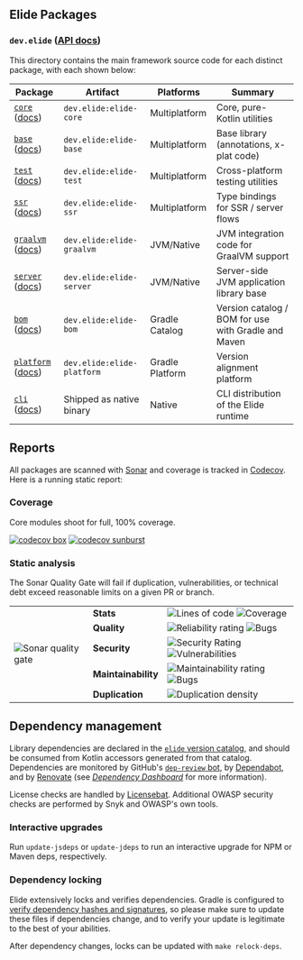## Elide Packages

### `dev.elide` ([API docs](https://v3.docs.elide.dev/kotlin/html/))

This directory contains the main framework source code for each distinct package, with each shown below:

| **Package**                   | Artifact                   | Platforms       | Summary                                             |
|-------------------------------|----------------------------|-----------------|-----------------------------------------------------|
| [`core`][8] ([docs][18])      | `dev.elide:elide-core`     | Multiplatform   | Core, pure-Kotlin utilities                         |
| [`base`][1] ([docs][11])      | `dev.elide:elide-base`     | Multiplatform   | Base library (annotations, x-plat code)             |
| [`test`][10] ([docs][20])     | `dev.elide:elide-test`     | Multiplatform   | Cross-platform testing utilities                    |
| [`ssr`][22] ([docs][23])      | `dev.elide:elide-ssr`      | Multiplatform   | Type bindings for SSR / server flows                |
| [`graalvm`][3] ([docs][13])   | `dev.elide:elide-graalvm`  | JVM/Native      | JVM integration code for GraalVM support            |
| [`server`][9] ([docs][19])    | `dev.elide:elide-server`   | JVM/Native      | Server-side JVM application library base            |
| [`bom`][28] ([docs][29])      | `dev.elide:elide-bom`      | Gradle Catalog  | Version catalog / BOM for use with Gradle and Maven |
| [`platform`][30] ([docs][31]) | `dev.elide:elide-platform` | Gradle Platform | Version alignment platform                          |
| [`cli`][26] ([docs][27])      | Shipped as native binary   | Native          | CLI distribution of the Elide runtime               |

## Reports

All packages are scanned with [Sonar](https://sonarcloud.io/project/overview?id=elide-dev_v3) and coverage is tracked in
[Codecov](https://app.codecov.io/gh/elide-dev/elide). Here is a running static report:

### Coverage

Core modules shoot for full, 100% coverage.

[![codecov box](https://codecov.io/gh/elide-dev/elide/branch/v3/graphs/tree.svg?token=FXxhJlpKG3)](https://codecov.io/gh/elide-dev/elide)
[![codecov sunburst](https://codecov.io/gh/elide-dev/elide/branch/v3/graphs/sunburst.svg?token=FXxhJlpKG3)](https://codecov.io/gh/elide-dev/elide)

### Static analysis

The Sonar Quality Gate will fail if duplication, vulnerabilities, or technical debt exceed reasonable limits on a given
PR or branch.

<table border="0">
    <tbody>
        <tr>
            <td rowspan=6>
                <img src="https://sonarcloud.io/api/project_badges/quality_gate?project=elide-dev_v3" alt="Sonar quality gate" />
            </td>
            <td>
                <b>Stats</b>
            </td>
            <td>
                <img src="https://sonarcloud.io/api/project_badges/measure?project=elide-dev_v3&metric=ncloc" alt="Lines of code" />
                <img src="https://sonarcloud.io/api/project_badges/measure?project=elide-dev_v3&metric=coverage" alt="Coverage" />
            </td>
        </tr>
        <tr>
            <td>
                <b>Quality</b>
            </td>
            <td>
                <img src="https://sonarcloud.io/api/project_badges/measure?project=elide-dev_v3&metric=reliability_rating" alt="Reliability rating" />
                <img src="https://sonarcloud.io/api/project_badges/measure?project=elide-dev_v3&metric=bugs" alt="Bugs" />
            </td>
        </tr>
        <tr>
            <td>
                <b>Security</b>
            </td>
            <td>
                <img src="https://sonarcloud.io/api/project_badges/measure?project=elide-dev_v3&metric=security_rating" alt="Security Rating" />
                <img src="https://sonarcloud.io/api/project_badges/measure?project=elide-dev_v3&metric=vulnerabilities" alt="Vulnerabilities" />
            </td>
        </tr>
        <tr>
        </tr>
        <tr>
            <td>
                <b>Maintainability</b>
            </td>
            <td>
                <img src="https://sonarcloud.io/api/project_badges/measure?project=elide-dev_v3&metric=sqale_rating" alt="Maintainability rating" />
                <img src="https://sonarcloud.io/api/project_badges/measure?project=elide-dev_v3&metric=code_smells" alt="Bugs" />
            </td>
        </tr>
        <tr>
            <td>
                <b>Duplication</b>
            </td>
            <td>
                <img src="https://sonarcloud.io/api/project_badges/measure?project=elide-dev_v3&metric=duplicated_lines_density" alt="Duplication density" />
            </td>
        </tr>
    </tbody>
</table>

## Dependency management

Library dependencies are declared in the [`elide` version catalog](../gradle/elide.versions.toml), and should be
consumed from Kotlin accessors generated from that catalog. Dependencies are monitored by GitHub's
[`dep-review` bot](https://github.com/actions/dependency-review-action), by [Dependabot](https://github.com/dependabot),
and by [Renovate](https://github.com/renovatebot/renovate) (see
[_Dependency Dashboard_](https://github.com/elide-dev/v3/issues/8) for more information).

License checks are handled by [Licensebat](https://licensebat.com/). Additional OWASP security checks are performed by Snyk and OWASP's own tools.

### Interactive upgrades

Run `update-jsdeps` or `update-jdeps` to run an interactive upgrade for NPM or Maven deps, respectively.

### Dependency locking

Elide extensively locks and verifies dependencies. Gradle is configured to [verify dependency hashes and signatures][21], so please make sure to update these
files if dependencies change, and to verify your update is legitimate to the best of your abilities.

After dependency changes, locks can be updated with `make relock-deps`.

[1]: ./base
[2]: ./frontend
[3]: ./graalvm
[4]: ./graalvm-js
[5]: ./graalvm-react
[6]: ./model
[7]: ./rpc
[8]: ./core
[9]: ./server
[10]: ./test
[11]: https://v3.docs.elide.dev/kotlin/html/packages/base/index.html
[12]: https://v3.docs.elide.dev/kotlin/html/packages/frontend/index.html
[13]: https://v3.docs.elide.dev/kotlin/html/packages/graalvm/index.html
[14]: https://v3.docs.elide.dev/kotlin/html/packages/graalvm-js/index.html
[15]: https://v3.docs.elide.dev/kotlin/html/packages/graalvm-react/index.html
[16]: https://v3.docs.elide.dev/kotlin/html/packages/model/index.html
[17]: https://v3.docs.elide.dev/kotlin/html/packages/rpc-js/index.html
[18]: https://v3.docs.elide.dev/kotlin/html/packages/core/index.html
[19]: https://v3.docs.elide.dev/kotlin/html/packages/server/index.html
[20]: https://v3.docs.elide.dev/kotlin/html/packages/test/index.html
[21]: https://docs.gradle.org/7.4.2/userguide/dependency_verification.html#sub:enabling-verification
[22]: ./ssr
[23]: https://v3.docs.elide.dev/kotlin/html/packages/ssr/index.html
[24]: ./uuid
[25]: https://v3.docs.elide.dev/kotlin/html/packages/uuid/index.html
[26]: ./cli
[27]: https://v3.docs.elide.dev/kotlin/html/packages/cli/index.html
[28]: ./bom
[29]: https://v3.docs.elide.dev/kotlin/html/packages/bom/index.html
[30]: ./platform
[31]: https://v3.docs.elide.dev/kotlin/html/packages/platform/index.html
[32]: ./graalvm-py
[33]: https://v3.docs.elide.dev/kotlin/html/packages/graalvm-py/index.html
[34]: ./ssg
[35]: https://v3.docs.elide.dev/kotlin/html/packages/ssg/index.html
